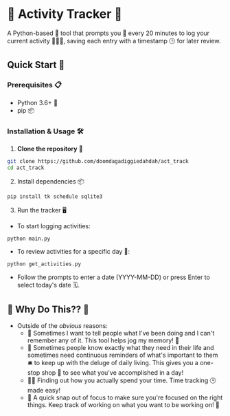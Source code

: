 # 📌 Activity Tracker 🚀

A Python-based 🐍 tool that prompts you 📣 every 20 minutes to log your current activity 🏃‍♂️💼, saving each entry with a timestamp 🕒 for later review.

## Quick Start 🏁

### Prerequisites 📋

- Python 3.6+ 🐍
- pip 📦

### Installation & Usage 🛠️

1. **Clone the repository** 📂
```sh
git clone https://github.com/doomdagadiggiedahdah/act_track
cd act_track
```
2. Install dependencies 📦
```sh
pip install tk schedule sqlite3
```
3. Run the tracker 🖥️
- To start logging activities:
```sh
python main.py
```
- To review activities for a specific day 📆:
```sh
python get_activities.py
```
- Follow the prompts to enter a date (YYYY-MM-DD) or press Enter to select today's date 🗓️.

## 🌟 Why Do This?? 🌈
- Outside of the *obvious* reasons:
   - 📝 Sometimes I want to tell people what I've been doing and I can't remember any of it. This tool helps jog my memory! 🧠
   - 🎯 Sometimes people know exactly what they need in their life and sometimes need continuous reminders of what's important to them 🛎️ to keep up with the deluge of daily living. This gives you a one-stop shop 🏪 to see what you've accomplished in a day!
   - 🕵️‍♂️ Finding out how you actually spend your time. Time tracking 🕒 made easy!
   - 🚀 A quick snap out of focus to make sure you're focused on the right things. Keep track of working on what you want to be working on! 🎯
